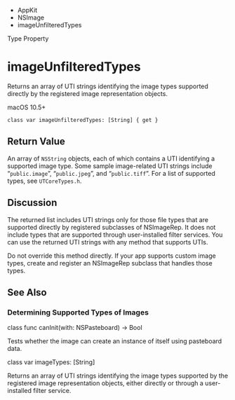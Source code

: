 

- AppKit
- NSImage
-  imageUnfilteredTypes 

Type Property

# imageUnfilteredTypes

Returns an array of UTI strings identifying the image types supported directly by the registered image representation objects.

macOS 10.5+

``` source
class var imageUnfilteredTypes: [String] { get }
```

## Return Value

An array of `NSString` objects, each of which contains a UTI identifying a supported image type. Some sample image-related UTI strings include “`public.image`”, “`public.jpeg`”, and “`public.tiff`”. For a list of supported types, see `UTCoreTypes.h`.

## Discussion

The returned list includes UTI strings only for those file types that are supported directly by registered subclasses of NSImageRep. It does not include types that are supported through user-installed filter services. You can use the returned UTI strings with any method that supports UTIs.

Do not override this method directly. If your app supports custom image types, create and register an NSImageRep subclass that handles those types.

## See Also

### Determining Supported Types of Images

class func canInit(with: NSPasteboard) -> Bool

Tests whether the image can create an instance of itself using pasteboard data.

class var imageTypes: [String]

Returns an array of UTI strings identifying the image types supported by the registered image representation objects, either directly or through a user-installed filter service.

